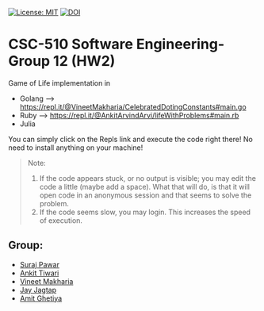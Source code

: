 [![License: MIT](https://img.shields.io/badge/License-MIT-yellow.svg)](https://opensource.org/licenses/MIT) [![DOI](https://zenodo.org/badge/DOI/10.5281/zenodo.3998730.svg)](https://doi.org/10.5281/zenodo.3998730)




# CSC-510 Software Engineering-Group 12 (HW2)
Game of Life implementation in 
- Golang --> https://repl.it/@VineetMakharia/CelebratedDotingConstants#main.go
- Ruby --> https://repl.it/@AnkitArvindArvi/lifeWithProblems#main.rb
- Julia

You can simply click on the Repls link and execute the code right there!
No need to install anything on your machine! 
>Note: 
>1. If the code appears stuck, or no output is visible; you may edit the code a little (maybe add a space). What that will do, is that it will open code in an anonymous session and that seems to solve the problem.
>2. If the code seems slow, you may login. This increases the speed of execution.


## Group:
- [Suraj Pawar](mailto:spawar2@ncsu.edu) 
- [Ankit Tiwari](mailto:atiwari4@ncsu.edu)
- [Vineet Makharia](mailto:vrmakhar@ncsu.edu)
- [Jay Jagtap](mailto:jjgtap@ncsu.edu) 
- [Amit Ghetiya](mailto:aghetiy@ncsu.edu)